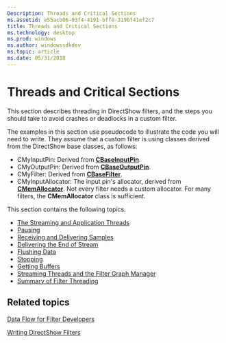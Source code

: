 ```yaml
---
Description: Threads and Critical Sections
ms.assetid: e55acb06-03f4-4191-bffe-3196f41ef2c7
title: Threads and Critical Sections
ms.technology: desktop
ms.prod: windows
ms.author: windowssdkdev
ms.topic: article
ms.date: 05/31/2018
---
```


# Threads and Critical Sections

This section describes threading in DirectShow filters, and the steps you should take to avoid crashes or deadlocks in a custom filter.

The examples in this section use pseudocode to illustrate the code you will need to write. They assume that a custom filter is using classes derived from the DirectShow base classes, as follows:

-   CMyInputPin: Derived from [**CBaseInputPin**](cbaseinputpin.md).
-   CMyOutputPin: Derived from [**CBaseOutputPin**](cbaseoutputpin.md).
-   CMyFilter: Derived from [**CBaseFilter**](cbasefilter.md).
-   CMyInputAllocator: The input pin's allocator, derived from [**CMemAllocator**](cmemallocator.md). Not every filter needs a custom allocator. For many filters, the **CMemAllocator** class is sufficient.

This section contains the following topics.

-   [The Streaming and Application Threads](the-streaming-and-application-threads.md)
-   [Pausing](pausing.md)
-   [Receiving and Delivering Samples](receiving-and-delivering-samples.md)
-   [Delivering the End of Stream](delivering-the-end-of-stream.md)
-   [Flushing Data](flushing-data.md)
-   [Stopping](stopping.md)
-   [Getting Buffers](getting-buffers.md)
-   [Streaming Threads and the Filter Graph Manager](streaming-threads-and-the-filter-graph-manager.md)
-   [Summary of Filter Threading](summary-of-filter-threading.md)

## Related topics

<dl> <dt>

[Data Flow for Filter Developers](data-flow-for-filter-developers.md)
</dt> <dt>

[Writing DirectShow Filters](writing-directshow-filters.md)
</dt> </dl>

 

 



